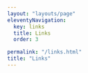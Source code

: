 ```yaml
---
layout: "layouts/page"
eleventyNavigation:
  key: links
  title: Links
  order: 3

permalink: "/links.html"
title: "Links"
---
```


